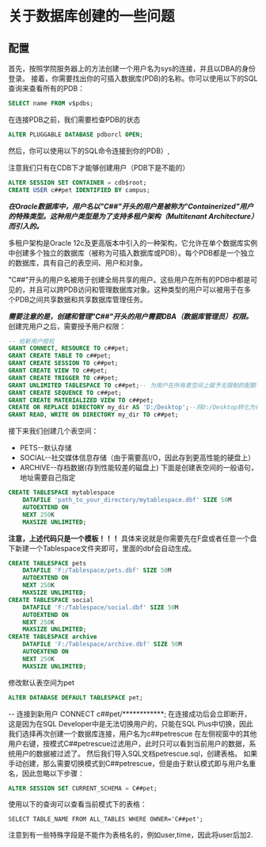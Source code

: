 # 关于数据库创建的一些问题
## 配置
  首先，按照学院服务器上的方法创建一个用户名为sys的连接，并且以DBA的身份登录。
  接着，你需要找出你的可插入数据库(PDB)的名称。你可以使用以下的SQL查询来查看所有的PDB：
```sql
SELECT name FROM v$pdbs;
```
在连接PDB之前，我们需要检查PDB的状态
```sql
ALTER PLUGGABLE DATABASE pdborcl OPEN;
```
然后，你可以使用以下的SQL命令连接到你的PDB）,

注意我们只有在CDB下才能够创建用户（PDB下是不能的）
```sql
ALTER SESSION SET CONTAINER = cdb$root;
CREATE USER c##pet IDENTIFIED BY campus;
```
***在Oracle数据库中，用户名以"C##"开头的用户是被称为"Containerized"用户的特殊类型。这种用户类型是为了支持多租户架构（Multitenant Architecture）而引入的。***

多租户架构是Oracle 12c及更高版本中引入的一种架构，它允许在单个数据库实例中创建多个独立的数据库（被称为可插入数据库或PDB）。每个PDB都是一个独立的数据库，具有自己的表空间、用户和对象。

"C##"开头的用户名被用于创建全局共享的用户。这些用户在所有的PDB中都是可见的，并且可以跨PDB访问和管理数据库对象。这种类型的用户可以被用于在多个PDB之间共享数据和共享数据库管理任务。

***需要注意的是，创建和管理"C##"开头的用户需要DBA（数据库管理员）权限。***
创建完用户之后，需要授予用户权限：
```sql
-- 给新用户授权
GRANT CONNECT, RESOURCE TO c##pet;
GRANT CREATE TABLE TO c##pet;
GRANT CREATE SESSION TO c##pet;
GRANT CREATE VIEW TO c##pet;
GRANT CREATE TRIGGER TO c##pet;
GRANT UNLIMITED TABLESPACE TO c##pet;-- 为用户在所有表空间上赋予无限制的配额
GRANT CREATE SEQUENCE TO c##pet;
GRANT CREATE MATERIALIZED VIEW TO c##pet;
CREATE OR REPLACE DIRECTORY my_dir AS 'D:/Desktop';--将D:/Desktop转化为存储图片的路径
GRANT READ, WRITE ON DIRECTORY my_dir TO c##pet;
```
接下来我们创建几个表空间：
- PETS--默认存储
- SOCIAL--社交媒体信息存储（由于需要高I/O，因此存到更高性能的硬盘上）
- ARCHIVE--存档数据(存到性能较差的磁盘上)
下面是创建表空间的一般语句，地址需要自己指定
```sql
CREATE TABLESPACE mytablespace
    DATAFILE 'path_to_your_directory/mytablespace.dbf' SIZE 50M 
    AUTOEXTEND ON 
    NEXT 250K 
    MAXSIZE UNLIMITED;
```
**注意，上述代码只是一个模板！！！**
具体来说就是你需要先在F盘或者任意一个盘下新建一个Tablespace文件夹即可，里面的dbf会自动生成。
```sql
CREATE TABLESPACE pets
    DATAFILE 'F:/Tablespace/pets.dbf' SIZE 50M 
    AUTOEXTEND ON 
    NEXT 250K 
    MAXSIZE UNLIMITED;
CREATE TABLESPACE social
    DATAFILE 'F:/Tablespace/social.dbf' SIZE 50M 
    AUTOEXTEND ON 
    NEXT 250K 
    MAXSIZE UNLIMITED;
CREATE TABLESPACE archive
    DATAFILE 'F:/Tablespace/archive.dbf' SIZE 50M 
    AUTOEXTEND ON 
    NEXT 250K 
    MAXSIZE UNLIMITED;
```
修改默认表空间为pet
```sql
ALTER DATABASE DEFAULT TABLESPACE pet;
```
-- 连接到新用户
CONNECT c##pet/************;
在连接成功后会立即断开，这是因为在SQL Developer中是无法切换用户的，只能在SQL Plus中切换，因此我们选择再次创建一个数据库连接，用户名为c##petrescue
在左侧视窗中的其他用户右键，按模式C##petrescue过滤用户，此时只可以看到当前用户的数据，系统用户的数据被过滤了。
然后我们导入SQL文档petrescue.sql，创建表格。
如果手动创建，那么需要切换模式到C##petrescue，但是由于默认模式即与用户名重名，因此忽略以下步骤：
```sql
ALTER SESSION SET CURRENT_SCHEMA = C##pet;
```
使用以下的查询可以查看当前模式下的表格：
```
SELECT TABLE_NAME FROM ALL_TABLES WHERE OWNER='C##pet';
```
注意到有一些特殊字段是不能作为表格名的，例如user,time，因此将user后加2.





